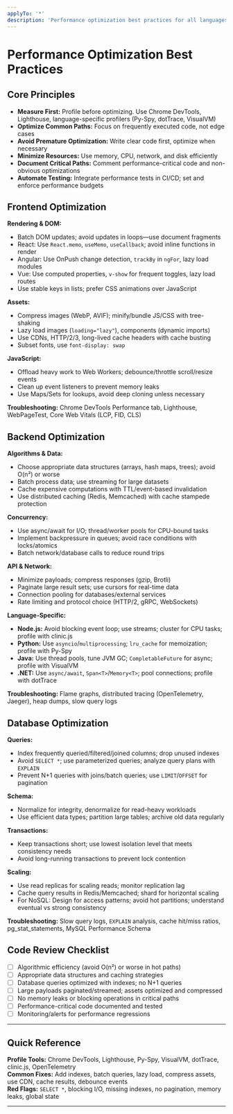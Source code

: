 ```yaml
---
applyTo: '*'
description: 'Performance optimization best practices for all languages, frameworks, and stacks. Actionable guidance for frontend, backend, and database optimization.'
---
```


# Performance Optimization Best Practices

## Core Principles

- **Measure First:** Profile before optimizing. Use Chrome DevTools, Lighthouse, language-specific profilers (Py-Spy, dotTrace, VisualVM)
- **Optimize Common Paths:** Focus on frequently executed code, not edge cases
- **Avoid Premature Optimization:** Write clear code first, optimize when necessary
- **Minimize Resources:** Use memory, CPU, network, and disk efficiently
- **Document Critical Paths:** Comment performance-critical code and non-obvious optimizations
- **Automate Testing:** Integrate performance tests in CI/CD; set and enforce performance budgets


## Frontend Optimization

**Rendering & DOM:**
- Batch DOM updates; avoid updates in loops—use document fragments
- React: Use `React.memo`, `useMemo`, `useCallback`; avoid inline functions in render
- Angular: Use OnPush change detection, `trackBy` in `ngFor`, lazy load modules
- Vue: Use computed properties, `v-show` for frequent toggles, lazy load routes
- Use stable keys in lists; prefer CSS animations over JavaScript

**Assets:**
- Compress images (WebP, AVIF); minify/bundle JS/CSS with tree-shaking
- Lazy load images (`loading="lazy"`), components (dynamic imports)
- Use CDNs, HTTP/2/3, long-lived cache headers with cache busting
- Subset fonts, use `font-display: swap`

**JavaScript:**
- Offload heavy work to Web Workers; debounce/throttle scroll/resize events
- Clean up event listeners to prevent memory leaks
- Use Maps/Sets for lookups, avoid deep cloning unless necessary

**Troubleshooting:** Chrome DevTools Performance tab, Lighthouse, WebPageTest, Core Web Vitals (LCP, FID, CLS)


## Backend Optimization

**Algorithms & Data:**
- Choose appropriate data structures (arrays, hash maps, trees); avoid O(n²) or worse
- Batch process data; use streaming for large datasets
- Cache expensive computations with TTL/event-based invalidation
- Use distributed caching (Redis, Memcached) with cache stampede protection

**Concurrency:**
- Use async/await for I/O; thread/worker pools for CPU-bound tasks
- Implement backpressure in queues; avoid race conditions with locks/atomics
- Batch network/database calls to reduce round trips

**API & Network:**
- Minimize payloads; compress responses (gzip, Brotli)
- Paginate large result sets; use cursors for real-time data
- Connection pooling for databases/external services
- Rate limiting and protocol choice (HTTP/2, gRPC, WebSockets)

**Language-Specific:**
- **Node.js:** Avoid blocking event loop; use streams; cluster for CPU tasks; profile with clinic.js
- **Python:** Use `asyncio`/`multiprocessing`; `lru_cache` for memoization; profile with Py-Spy
- **Java:** Use thread pools, tune JVM GC; `CompletableFuture` for async; profile with VisualVM
- **.NET:** Use `async/await`, `Span<T>`/`Memory<T>`; pool connections; profile with dotTrace

**Troubleshooting:** Flame graphs, distributed tracing (OpenTelemetry, Jaeger), heap dumps, slow query logs


## Database Optimization

**Queries:**
- Index frequently queried/filtered/joined columns; drop unused indexes
- Avoid `SELECT *`; use parameterized queries; analyze query plans with `EXPLAIN`
- Prevent N+1 queries with joins/batch queries; use `LIMIT`/`OFFSET` for pagination

**Schema:**
- Normalize for integrity, denormalize for read-heavy workloads
- Use efficient data types; partition large tables; archive old data regularly

**Transactions:**
- Keep transactions short; use lowest isolation level that meets consistency needs
- Avoid long-running transactions to prevent lock contention

**Scaling:**
- Use read replicas for scaling reads; monitor replication lag
- Cache query results in Redis/Memcached; shard for horizontal scaling
- For NoSQL: Design for access patterns; avoid hot partitions; understand eventual vs strong consistency

**Troubleshooting:** Slow query logs, `EXPLAIN` analysis, cache hit/miss ratios, pg_stat_statements, MySQL Performance Schema


## Code Review Checklist

- [ ] Algorithmic efficiency (avoid O(n²) or worse in hot paths)
- [ ] Appropriate data structures and caching strategies
- [ ] Database queries optimized with indexes; no N+1 queries
- [ ] Large payloads paginated/streamed; assets optimized and compressed
- [ ] No memory leaks or blocking operations in critical paths
- [ ] Performance-critical code documented and tested
- [ ] Monitoring/alerts for performance regressions

---

## Quick Reference

**Profile Tools:** Chrome DevTools, Lighthouse, Py-Spy, VisualVM, dotTrace, clinic.js, OpenTelemetry  
**Common Fixes:** Add indexes, batch queries, lazy load, compress assets, use CDN, cache results, debounce events  
**Red Flags:** `SELECT *`, blocking I/O, missing indexes, no pagination, memory leaks, global state

---

<!-- End of Performance Optimization Instructions --> 
